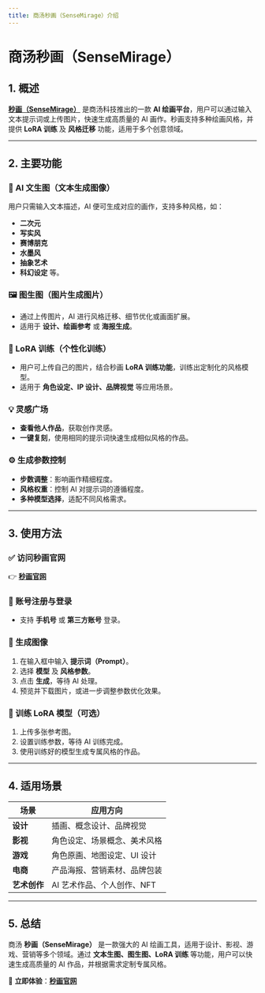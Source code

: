 ```yaml
---
title: 商汤秒画（SenseMirage）介绍
---
```


# 商汤秒画（SenseMirage）

## 1. 概述

[**秒画（SenseMirage）**](https://miaohua.sensetime.com/) 是商汤科技推出的一款 **AI 绘画平台**，用户可以通过输入文本提示词或上传图片，快速生成高质量的 AI 画作。秒画支持多种绘画风格，并提供 **LoRA 训练** 及 **风格迁移** 功能，适用于多个创意领域。

---

## 2. 主要功能

### 🎨 AI 文生图（文本生成图像）
用户只需输入文本描述，AI 便可生成对应的画作，支持多种风格，如：
- **二次元**
- **写实风**
- **赛博朋克**
- **水墨风**
- **抽象艺术**
- **科幻设定** 等。

### 🖼️ 图生图（图片生成图片）
- 通过上传图片，AI 进行风格迁移、细节优化或画面扩展。
- 适用于 **设计、绘画参考** 或 **海报生成**。

### 🚀 LoRA 训练（个性化训练）
- 用户可上传自己的图片，结合秒画 **LoRA 训练功能**，训练出定制化的风格模型。
- 适用于 **角色设定、IP 设计、品牌视觉** 等应用场景。

### 💡 灵感广场
- **查看他人作品**，获取创作灵感。
- **一键复刻**，使用相同的提示词快速生成相似风格的作品。

### ⚙️ 生成参数控制
- **步数调整**：影响画作精细程度。
- **风格权重**：控制 AI 对提示词的遵循程度。
- **多种模型选择**，适配不同风格需求。

---

## 3. 使用方法

### ✅ 访问秒画官网
👉 [**秒画官网**](https://miaohua.sensetime.com/)

### 🔹 账号注册与登录
- 支持 **手机号** 或 **第三方账号** 登录。

### 🔹 生成图像
1. 在输入框中输入 **提示词（Prompt）**。
2. 选择 **模型** 及 **风格参数**。
3. 点击 **生成**，等待 AI 处理。
4. 预览并下载图片，或进一步调整参数优化效果。

### 🔹 训练 LoRA 模型（可选）
1. 上传多张参考图。
2. 设置训练参数，等待 AI 训练完成。
3. 使用训练好的模型生成专属风格的作品。

---

## 4. 适用场景

| 场景         | 应用方向                                       |
|-------------|--------------------------------|
| **设计**    | 插画、概念设计、品牌视觉             |
| **影视**    | 角色设定、场景概念、美术风格          |
| **游戏**    | 角色原画、地图设定、UI 设计         |
| **电商**    | 产品海报、营销素材、品牌包装          |
| **艺术创作** | AI 艺术作品、个人创作、NFT        |

---

## 5. 总结

商汤 **秒画（SenseMirage）** 是一款强大的 AI 绘画工具，适用于设计、影视、游戏、营销等多个领域。通过 **文本生图、图生图、LoRA 训练** 等功能，用户可以快速生成高质量的 AI 作品，并根据需求定制专属风格。

🔗 **立即体验**：[**秒画官网**](https://miaohua.sensetime.com/)
